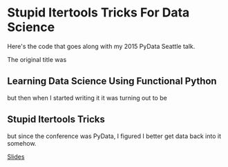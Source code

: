 # Stupid Itertools Tricks For Data Science

Here's the code that goes along with my 2015 PyData Seattle talk.  

The original title was 

## Learning Data Science Using Functional Python 

but then when I started writing it it was turning out to be

## Stupid Itertools Tricks

but since the conference was PyData, I figured I better get data back into it somehow.

[Slides](https://docs.google.com/presentation/d/1eI60SL3UxtWfr9ktrv48-pcIkk4S7JiDmeXGCyyGhCs/edit?usp=sharing)
